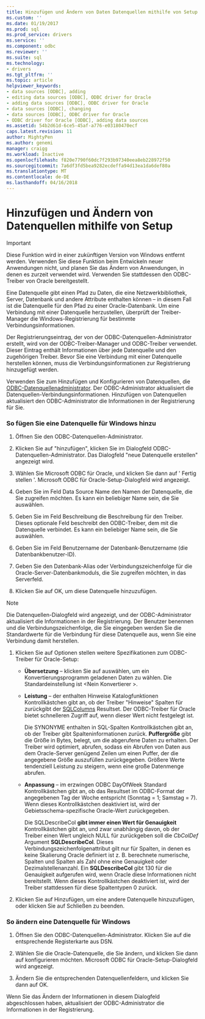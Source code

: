 ```yaml
---
title: Hinzufügen und Ändern von Daten Datenquellen mithilfe von Setup | Microsoft Docs
ms.custom: ''
ms.date: 01/19/2017
ms.prod: sql
ms.prod_service: drivers
ms.service: ''
ms.component: odbc
ms.reviewer: ''
ms.suite: sql
ms.technology:
- drivers
ms.tgt_pltfrm: ''
ms.topic: article
helpviewer_keywords:
- data sources [ODBC], adding
- editing data sources [ODBC], ODBC driver for Oracle
- adding data sources [ODBC], ODBC driver for Oracle
- data sources [ODBC], changing
- data sources [ODBC], ODBC driver for Oracle
- ODBC driver for Oracle [ODBC], adding data sources
ms.assetid: 54b2d61d-6ce5-45af-a776-e03180470ecf
caps.latest.revision: 11
author: MightyPen
ms.author: genemi
manager: craigg
ms.workload: Inactive
ms.openlocfilehash: f820e7790f60dc7f293b97340eea8eb228972f50
ms.sourcegitcommit: 7a6df3fd5bea9282ecdeffa94d13ea1da6def80a
ms.translationtype: MT
ms.contentlocale: de-DE
ms.lasthandoff: 04/16/2018
---
```

# <a name="adding-and-modifying-data-sources-using-setup"></a>Hinzufügen und Ändern von Datenquellen mithilfe von Setup
> [!IMPORTANT]  
>  Diese Funktion wird in einer zukünftigen Version von Windows entfernt werden. Verwenden Sie diese Funktion beim Entwickeln neuer Anwendungen nicht, und planen Sie das Ändern von Anwendungen, in denen es zurzeit verwendet wird. Verwenden Sie stattdessen den ODBC-Treiber von Oracle bereitgestellt.  
  
 Eine Datenquelle gibt einen Pfad zu Daten, die eine Netzwerkbibliothek, Server, Datenbank und andere Attribute enthalten können – in diesem Fall ist die Datenquelle für den Pfad zu einer Oracle-Datenbank. Um eine Verbindung mit einer Datenquelle herzustellen, überprüft der Treiber-Manager die Windows-Registrierung für bestimmte Verbindungsinformationen.  
  
 Der Registrierungseintrag, der von der ODBC-Datenquellen-Administrator erstellt, wird von der ODBC-Treiber-Manager und ODBC-Treiber verwendet. Dieser Eintrag enthält Informationen über jede Datenquelle und den zugehörigen Treiber. Bevor Sie eine Verbindung mit einer Datenquelle herstellen können, muss die Verbindungsinformationen zur Registrierung hinzugefügt werden.  
  
 Verwenden Sie zum Hinzufügen und Konfigurieren von Datenquellen, die [ODBC-Datenquellenadministrator](../../odbc/admin/odbc-data-source-administrator.md). Der ODBC-Administrator aktualisiert die Datenquellen-Verbindungsinformationen. Hinzufügen von Datenquellen aktualisiert den ODBC-Administrator die Informationen in der Registrierung für Sie.  
  
### <a name="to-add-a-data-source-for-windows"></a>So fügen Sie eine Datenquelle für Windows hinzu  
  
1.  Öffnen Sie den ODBC-Datenquellen-Administrator.  
  
2.  Klicken Sie auf "hinzufügen", klicken Sie im Dialogfeld ODBC-Datenquellen-Administrator. Das Dialogfeld "neue Datenquelle erstellen" angezeigt wird.  
  
3.  Wählen Sie Microsoft ODBC für Oracle, und klicken Sie dann auf ' Fertig stellen '. Microsoft ODBC für Oracle-Setup-Dialogfeld wird angezeigt.  
  
4.  Geben Sie im Feld Data Source Name den Namen der Datenquelle, die Sie zugreifen möchten. Es kann ein beliebiger Name sein, die Sie auswählen.  
  
5.  Geben Sie im Feld Beschreibung die Beschreibung für den Treiber. Dieses optionale Feld beschreibt den ODBC-Treiber, dem mit die Datenquelle verbindet. Es kann ein beliebiger Name sein, die Sie auswählen.  
  
6.  Geben Sie im Feld Benutzername der Datenbank-Benutzername (die Datenbankbenutzer-ID).  
  
7.  Geben Sie den Datenbank-Alias oder Verbindungszeichenfolge für die Oracle-Server-Datenbankmoduls, die Sie zugreifen möchten, in das Serverfeld.  
  
8.  Klicken Sie auf OK, um diese Datenquelle hinzuzufügen.  
  
> [!NOTE]  
>  Die Datenquellen-Dialogfeld wird angezeigt, und der ODBC-Administrator aktualisiert die Informationen in der Registrierung. Der Benutzer benennen und die Verbindungszeichenfolge, die Sie eingegeben werden Sie die Standardwerte für die Verbindung für diese Datenquelle aus, wenn Sie eine Verbindung damit herstellen.  
  
1.  Klicken Sie auf Optionen stellen weitere Spezifikationen zum ODBC-Treiber für Oracle-Setup:  
  
    -   **Übersetzung** – klicken Sie auf auswählen, um ein Konvertierungsprogramm geladenen Daten zu wählen. Die Standardeinstellung ist \<Nein Konvertierer >.  
  
    -   **Leistung** – der enthalten Hinweise Katalogfunktionen Kontrollkästchen gibt an, ob der Treiber "Hinweise" Spalten für zurückgibt der [SQLColumns](../../odbc/microsoft/level-1-api-functions-odbc-driver-for-oracle.md) Resultset. Der ODBC-Treiber für Oracle bietet schnelleren Zugriff auf, wenn dieser Wert nicht festgelegt ist.  
  
         Die SYNONYME enthalten in SQL-Spalten Kontrollkästchen gibt an, ob der Treiber gibt Spalteninformationen zurück. **Puffergröße** gibt die Größe in Bytes, belegt, um die abgerufene Daten zu erhalten. Der Treiber wird optimiert, abrufen, sodass ein Abrufen von Daten aus dem Oracle-Server genügend Zeilen um einen Puffer, der die angegebene Größe auszufüllen zurückgegeben. Größere Werte tendenziell Leistung zu steigern, wenn eine große Datenmenge abrufen.  
  
    -   **Anpassung** – im erzwingen ODBC DayOfWeek Standard Kontrollkästchen gibt an, ob das Resultset im ODBC-Format der angegebenen Tag der Woche entspricht (Sonntag = 1; Samstag = 7). Wenn dieses Kontrollkästchen deaktiviert ist, wird der Gebietsschema-spezifische Oracle-Wert zurückgegeben.  
  
         Die SQLDescribeCol **gibt immer einen Wert für Genauigkeit** Kontrollkästchen gibt an, und zwar unabhängig davon, ob der Treiber einen Wert ungleich NULL für zurückgeben soll die *CbColDef* Argument **SQLDescribeCol**. Dieses Verbindungszeichenfolgenattribut gilt nur für Spalten, in denen es keine Skalierung Oracle definiert ist z. B. berechnete numerische, Spalten und Spalten als Zahl ohne eine Genauigkeit oder Dezimalstellenanzahl. Ein **SQLDescribeCol** gibt 130 für die Genauigkeit aufgerufen wird, wenn Oracle diese Informationen nicht bereitstellt. Wenn dieses Kontrollkästchen deaktiviert ist, wird der Treiber stattdessen für diese Spaltentypen 0 zurück.  
  
2.  Klicken Sie auf Hinzufügen, um eine andere Datenquelle hinzuzufügen, oder klicken Sie auf Schließen zu beenden.  
  
### <a name="to-modify-a-data-source-for-windows"></a>So ändern eine Datenquelle für Windows  
  
1.  Öffnen Sie den ODBC-Datenquellen-Administrator. Klicken Sie auf die entsprechende Registerkarte aus DSN.  
  
2.  Wählen Sie die Oracle-Datenquelle, die Sie ändern, und klicken Sie dann auf konfigurieren möchten. Microsoft ODBC für Oracle-Setup-Dialogfeld wird angezeigt.  
  
3.  Ändern Sie die entsprechenden Datenquellenfeldern, und klicken Sie dann auf OK.  
  
 Wenn Sie das Ändern der Informationen in diesem Dialogfeld abgeschlossen haben, aktualisiert der ODBC-Administrator die Informationen in der Registrierung.
